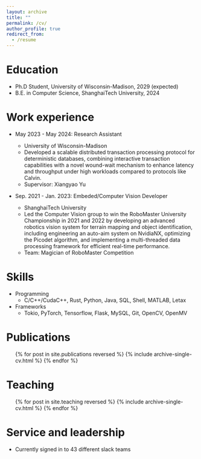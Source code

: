 ```yaml
---
layout: archive
title: ""
permalink: /cv/
author_profile: true
redirect_from:
  - /resume
---
```


Education
======
* Ph.D Student, University of Wisconsin-Madison, 2029 (expected)
* B.E. in Computer Science, ShanghaiTech University, 2024

Work experience
======
* May 2023 - May 2024: Research Assistant
  * University of Wisconsin-Madison
  * Developed a scalable distributed transaction processing protocol for deterministic databases, combining interactive transaction capabilities with a novel wound-wait mechanism to enhance latency and throughput under high workloads compared to protocols like Calvin.
  * Supervisor: Xiangyao Yu

* Sep. 2021 - Jan. 2023: Embeded/Computer Vision Developer
  * ShanghaiTech University
  * Led the Computer Vision group to win the RoboMaster University Championship in 2021 and 2022 by developing an advanced robotics vision system for terrain mapping and object identification, including engineering an auto-aim system on NvidiaNX, optimizing the Picodet algorithm, and implementing a multi-threaded data processing framework for efficient real-time performance.
  * Team: Magician of RoboMaster Competition
  
Skills
======
* Programming
  * C/C++/CudaC++, Rust, Python, Java, SQL, Shell, MATLAB, Letax
* Frameworks
  * Tokio, PyTorch, Tensorflow, Flask, MySQL, Git, OpenCV, OpenMV

Publications
======
  <ul>{% for post in site.publications reversed %}
    {% include archive-single-cv.html %}
  {% endfor %}</ul>
  
<!-- Talks
======
  <ul>{% for post in site.talks reversed %}
    {% include archive-single-talk-cv.html  %}
  {% endfor %}</ul> -->
  
Teaching
======
  <ul>{% for post in site.teaching reversed %}
    {% include archive-single-cv.html %}
  {% endfor %}</ul>
  
Service and leadership
======
* Currently signed in to 43 different slack teams
